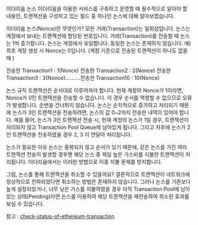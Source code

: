이더리움 논스
이더리움을 이용한 서비스를 구축하고 운영할 때 필수적으로 알아야 할 내용인, 트랜잭션을 구성하고 있는 필드 중 하나인 논스에 대해 알아보겠습니다.

이더리움 논스(Nonce)란 무엇인가?
모든 거래(Transaction)는 일회성입니다.
논스는 계정에서 보내는 트랜잭션에 할당된 번호입니다.
거래(Transaction)를 전송할 때 논스는 1씩 증가합니다.
논스는 계정에서 유일합니다. 동일한 논스는 존재하지 않습니다.
예) 최초 계정 생성 시 Nonce는 0입니다. (계정 기준으로 전송된 트랜잭션이 하나도 없을 때 )

전송한 Transaction1 : 1(Nonce) 전송한 Transaction2 : 2(Nonce) 전송한 Transaction3 : 3(Nonce).………전송한 Transaction10 : 10(Nonce)


논스 규칙
트랜잭션은 순서대로 이루어져야 합니다.
현재 계정의 Nonce가 1이라면, Nonce가 0인 트랜잭션을 전송할 수 없습니다.
이 경우 순서를 역행할 수 없으므로 오류가 발생합니다.
순번을 건너뛰지 않습니다.
논스는 순차적으로 증가하고 처리되기 때문에 논스가 3인 트랜잭션을 전송하려면, 논스의 값 0~2까지 전송한 내역이 있어야 합니다.
예를 들어, 논스가 3인 트랜잭션 전송 시, 현재 계정의 논스가 1일 경우, 트랜잭션이 처리되지 않고 Transaction Pool Queue에 남아있게 됩니다. 그리고 차후에 논스가 2인 트랜잭션을 전송하였을 경우 2, 3 이 연달아 처리됩니다.

논스가 필요한 이유
논스는 중복되지 않고 순서가 있기 때문에, 같은 논스를 가진 여러 트랜잭션 전송이 발생할 경우엔 해당 논스 중 제일 높은 가스비를 지불한 트랜잭션이 처리됩니다. 이더리움에서는 이러한 방법으로 이중 지불 문제를 방지합니다.

그럼, 논스를 통해 트랜잭션을 취소할 수 있을까요?
결론적으로 트랜잭션이 네트워크에 정상적으로 전파되었다면 취소하는 방법은 존재하지 않습니다. 그러나 논스를 기존보다 높게 설정되었거나, 너무 낮은 가스를 지불하였을 경우 아직 Transaction Pool에 남아있는 상태(Pending)라면 논스를 이용하여 해당 트랜잭션을 재전송하여 취소된 효과를 보실 수 있습니다.

참고 : [check-status-of-ethereum-transaction](https://help.myetherwallet.com/en/)

